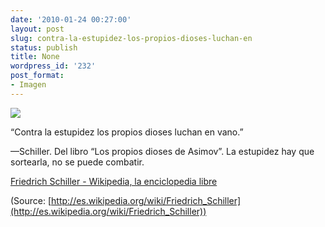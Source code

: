 ```yaml
---
date: '2010-01-24 00:27:00'
layout: post
slug: contra-la-estupidez-los-propios-dioses-luchan-en
status: publish
title: None
wordpress_id: '232'
post_format:
- Imagen
---
```


[![](http://jjdenis.files.wordpress.com/2012/04/tumblr_kwq3u2mqlr1qzqnl8o1_250.jpg)](http://es.wikipedia.org/wiki/Friedrich_Schiller)

“Contra la estupidez los propios dioses luchan en vano.”


—Schiller. Del libro “Los propios dioses de Asimov”. La estupidez hay que sortearla, no se puede combatir.


[Friedrich Schiller - Wikipedia, la enciclopedia libre](http://es.wikipedia.org/wiki/Friedrich_Schiller)

(Source: [http://es.wikipedia.org/wiki/Friedrich_Schiller](http://es.wikipedia.org/wiki/Friedrich_Schiller))
